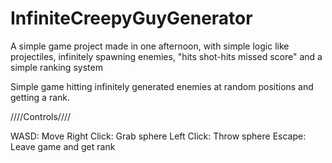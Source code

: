 # InfiniteCreepyGuyGenerator
A simple game project made in one afternoon, with simple logic like projectiles, infinitely spawning enemies, "hits shot-hits missed score" and a simple ranking system


Simple game hitting infinitely generated enemies at random positions and getting a rank.

////Controls////

WASD: Move
Right Click: Grab sphere
Left Click: Throw sphere
Escape: Leave game and get rank
